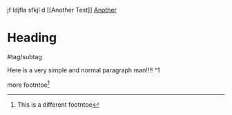 

jf ldjfla sfkjl d [[Another Test]]    [Another](<Another yest#Another>)



# Heading

#tag/subtag


Here is a very simple and normal paragraph man!!!!   ^1


more footntoe[^2]

[^2]: This is a different footntoe


